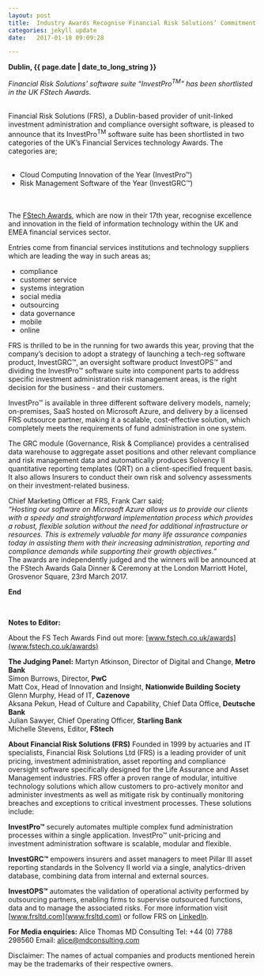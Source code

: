 ```yaml
---
layout: post
title:  Industry Awards Recognise Financial Risk Solutions’ Commitment to Cloud Innovation and Risk Management Software
categories: jekyll update
date:   2017-01-18 09:09:28

---
```


**Dublin, {{ page.date | date_to_long_string }}** 

*Financial Risk Solutions’ software suite “InvestPro<sup>TM</sup>” has been shortlisted in the UK FStech Awards.*

<br>
Financial Risk Solutions (FRS), a Dublin-based provider of unit-linked investment administration and compliance oversight software, is pleased to announce that its InvestPro<sup>TM</sup> software suite has been shortlisted in two categories of the UK’s Financial Services technology Awards.  The categories are;<br><br>

-	Cloud Computing Innovation of the Year (InvestPro™)
-	Risk Management Software of the Year (InvestGRC™)

<br><br>
The [FStech Awards](http://www.fstech.co.uk/awards/index.php), which are now in their 17th year, recognise excellence and innovation in the field of information technology within the UK and EMEA financial services sector. 


Entries come from financial services institutions and technology suppliers which are leading the way in such areas as;
 
-	compliance
-	customer service
-	systems integration
-	social media
-	outsourcing
-	data governance
-	mobile
-	online 

FRS is thrilled to be in the running for two awards this year, proving that the company’s decision to adopt a strategy of launching a tech-reg software product, InvestGRC™, an oversight software product InvestOPS™ and dividing the InvestPro™ software suite into component parts to address specific investment administration risk management areas, is the right decision for the business - and their customers. 

InvestPro™ is available in three different software delivery models, namely; on-premises, SaaS hosted on Microsoft Azure, and delivery by a licensed FRS outsource partner, making it a scalable, cost-effective solution, which completely meets the requirements of fund administration in one system.  


The GRC module (Governance, Risk & Compliance) provides a centralised data warehouse to aggregate asset positions and other relevant compliance and risk management data and automatically produces Solvency II quantitative reporting templates (QRT) on a client-specified frequent basis.  It also allows Insurers to conduct their own risk and solvency assessments on their investment-related business.

Chief Marketing Officer at FRS, Frank Carr said; <br>
 *“Hosting our software on Microsoft Azure allows us to provide our clients with a speedy and straightforward implementation process which provides a robust, flexible solution without the need for additional infrastructure or resources. This is extremely valuable for many life assurance companies today in assisting them with their increasing administration, reporting and compliance demands while supporting their growth objectives.”* <br>
The awards are independently judged and the winners will be announced at the FStech Awards Gala Dinner & Ceremony at the London Marriott Hotel, Grosvenor Square, 23rd March 2017.



**End**

<br>

**Notes to Editor:**

About the FS Tech Awards
Find out more: [www.fstech.co.uk/awards](www.fstech.co.uk/awards)

**The Judging Panel:**
Martyn Atkinson, Director of Digital and Change, **Metro Bank**<br>
Simon Burrows, Director, **PwC**<br>
Matt Cox, Head of Innovation and Insight, **Nationwide Building Society**<br>
Glenn Murphy, Head of IT, **Cazenove**<br>
Aksana Pekun, Head of Culture and Capability, Chief Data Office, **Deutsche Bank**<br>
Julian Sawyer, Chief Operating Officer, **Starling Bank**<br>
Michelle Stevens, Editor, **FStech**<br>


**About Financial Risk Solutions (FRS)**
Founded in 1999 by actuaries and IT specialists, Financial Risk Solutions Ltd (FRS) is a leading provider of unit pricing, investment administration, asset reporting and compliance oversight software specifically designed for the Life Assurance and Asset Management industries. 
FRS offer a proven range of modular, intuitive technology solutions which allow customers to pro-actively monitor and administer investments as well as mitigate risk by continually monitoring breaches and exceptions to critical investment processes. These solutions include:

**InvestPro™** securely automates multiple complex fund administration processes within a single application. InvestPro™ unit-pricing and investment administration software is scalable, modular and flexible. 

**InvestGRC™** empowers insurers and asset managers to meet Pillar III asset reporting standards in the Solvency II world via a single, analytics-driven database, combining data from internal and external sources. 

**InvestOPS™** automates the validation of operational activity performed by outsourcing partners, enabling firms to supervise outsourced functions, data and to manage the associated risks. 
For more information visit [www.frsltd.com](www.frsltd.com) or follow FRS on [LinkedIn](https://www.linkedin.com/company/frs-ltd).


**For Media enquiries:**
Alice Thomas
MD Consulting 
Tel: +44 (0) 7788 298560 
Email: alice@mdconsulting.com


Disclaimer: The names of actual companies and products mentioned herein may be the trademarks of their respective owners.  


